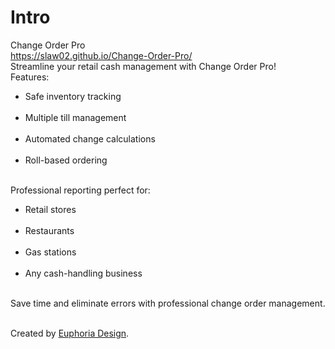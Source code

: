 # Intro
Change Order Pro<br />
<a href="https://slaw02.github.io/Change-Order-Pro/">https://slaw02.github.io/Change-Order-Pro/</a><br />
Streamline your retail cash management with Change Order Pro!<br />
Features:<br />
<ul>
<li>Safe inventory tracking</li><br />
<li>Multiple till management</li><br />
<li>Automated change calculations</li><br />
<li>Roll-based ordering</li><br />
</ul>
Professional reporting perfect for:<br />
<ul>
<li>Retail stores</li><br />
<li>Restaurants</li><br />
<li>Gas stations</li><br /> 
<li>Any cash-handling business</li><br />
</ul>
Save time and eliminate errors with professional change order management.<br /><br />

Created by <a href="https://euphoria-design.com/">Euphoria Design</a>.
